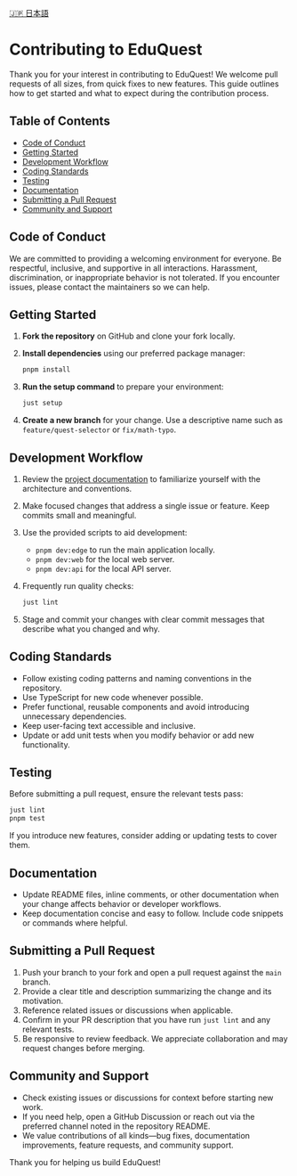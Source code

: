 [🇯🇵 日本語](/docs/CONTRIBUTING.ja.md)

# Contributing to EduQuest

Thank you for your interest in contributing to EduQuest! We welcome pull requests of all sizes, from quick fixes to new features. This guide outlines how to get started and what to expect during the contribution process.

## Table of Contents

- [Code of Conduct](#code-of-conduct)
- [Getting Started](#getting-started)
- [Development Workflow](#development-workflow)
- [Coding Standards](#coding-standards)
- [Testing](#testing)
- [Documentation](#documentation)
- [Submitting a Pull Request](#submitting-a-pull-request)
- [Community and Support](#community-and-support)

## Code of Conduct

We are committed to providing a welcoming environment for everyone. Be respectful, inclusive, and supportive in all interactions. Harassment, discrimination, or inappropriate behavior is not tolerated. If you encounter issues, please contact the maintainers so we can help.

## Getting Started

1. **Fork the repository** on GitHub and clone your fork locally.
2. **Install dependencies** using our preferred package manager:

   ```bash
   pnpm install
   ```

3. **Run the setup command** to prepare your environment:

   ```bash
   just setup
   ```

4. **Create a new branch** for your change. Use a descriptive name such as `feature/quest-selector` or `fix/math-typo`.

## Development Workflow

1. Review the [project documentation](./docs/README.md) to familiarize yourself with the architecture and conventions.
2. Make focused changes that address a single issue or feature. Keep commits small and meaningful.
3. Use the provided scripts to aid development:
   - `pnpm dev:edge` to run the main application locally.
   - `pnpm dev:web` for the local web server.
   - `pnpm dev:api` for the local API server.
4. Frequently run quality checks:

   ```bash
   just lint
   ```

5. Stage and commit your changes with clear commit messages that describe what you changed and why.

## Coding Standards

- Follow existing coding patterns and naming conventions in the repository.
- Use TypeScript for new code whenever possible.
- Prefer functional, reusable components and avoid introducing unnecessary dependencies.
- Keep user-facing text accessible and inclusive.
- Update or add unit tests when you modify behavior or add new functionality.

## Testing

Before submitting a pull request, ensure the relevant tests pass:

```bash
just lint
pnpm test
```

If you introduce new features, consider adding or updating tests to cover them.

## Documentation

- Update README files, inline comments, or other documentation when your change affects behavior or developer workflows.
- Keep documentation concise and easy to follow. Include code snippets or commands where helpful.

## Submitting a Pull Request

1. Push your branch to your fork and open a pull request against the `main` branch.
2. Provide a clear title and description summarizing the change and its motivation.
3. Reference related issues or discussions when applicable.
4. Confirm in your PR description that you have run `just lint` and any relevant tests.
5. Be responsive to review feedback. We appreciate collaboration and may request changes before merging.

## Community and Support

- Check existing issues or discussions for context before starting new work.
- If you need help, open a GitHub Discussion or reach out via the preferred channel noted in the repository README.
- We value contributions of all kinds—bug fixes, documentation improvements, feature requests, and community support.

Thank you for helping us build EduQuest!
